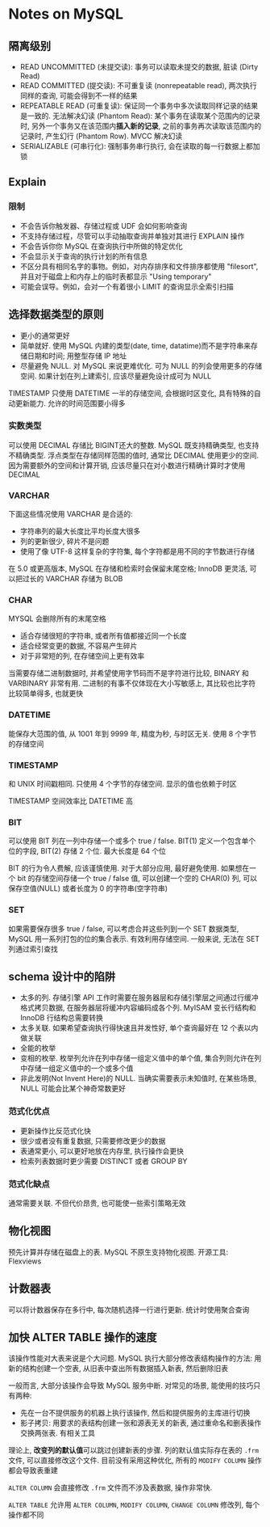 # Notes on MySQL

## 隔离级别

* READ UNCOMMITTED (未提交读): 事务可以读取未提交的数据, 脏读 (Dirty Read)
* READ COMMITTED (提交读): 不可重复读 (nonrepeatable read), 两次执行同样的查询, 可能会得到不一样的结果
* REPEATABLE READ (可重复读): 保证同一个事务中多次读取同样记录的结果是一致的. 无法解决幻读 (Phantom Read): 某个事务在读取某个范围内的记录时, 另外一个事务又在该范围内**插入新的记录**, 之前的事务再次读取该范围内的记录时, 产生幻行 (Phantom Row). MVCC 解决幻读
* SERIALIZABLE (可串行化): 强制事务串行执行, 会在读取的每一行数据上都加锁
## Explain

### 限制

* 不会告诉你触发器、存储过程或 UDF 会如何影响查询
* 不支持存储过程，尽管可以手动抽取查询并单独对其进行 EXPLAIN 操作
* 不会告诉你你 MySQL 在查询执行中所做的特定优化
* 不会显示关于查询的执行计划的所有信息
* 不区分具有相同名字的事物。例如，对内存排序和文件排序都使用 "filesort", 并且对于磁盘上和内存上的临时表都显示 "Using temporary"
* 可能会误导。例如，会对一个有着很小 LIMIT 的查询显示全索引扫描

## 选择数据类型的原则

* 更小的通常更好
* 简单就好. 使用 MySQL 内建的类型(date, time, datatime)而不是字符串来存储日期和时间; 用整型存储 IP 地址
* 尽量避免 NULL. 对 MySQL 来说更难优化. 可为 NULL 的列会使用更多的存储空间. 如果计划在列上建索引, 应该尽量避免设计成可为 NULL

TIMESTAMP 只使用 DATETIME 一半的存储空间, 会根据时区变化, 具有特殊的自动更新能力. 允许的时间范围要小得多

### 实数类型

可以使用 DECIMAL 存储比 BIGINT还大的整数. MySQL 既支持精确类型, 也支持不精确类型. 
浮点类型在存储同样范围的值时, 通常比 DECIMAL 使用更少的空间. 
因为需要额外的空间和计算开销, 应该尽量只在对小数进行精确计算时才使用 DECIMAL

### VARCHAR

下面这些情况使用 VARCHAR 是合适的:

* 字符串列的最大长度比平均长度大很多
* 列的更新很少, 碎片不是问题
* 使用了像 UTF-8 这样复杂的字符集, 每个字符都是用不同的字节数进行存储

在 5.0 或更高版本, MySQL 在存储和检索时会保留末尾空格; InnoDB 更灵活, 可以把过长的 VARCHAR 存储为 BLOB

### CHAR

MYSQL 会删除所有的末尾空格

* 适合存储很短的字符串, 或者所有值都接近同一个长度
* 适合经常变更的数据, 不容易产生碎片
* 对于非常短的列, 在存储空间上更有效率

当需要存储二进制数据时, 并希望使用字节码而不是字符进行比较, BINARY 和 VARBINARY 非常有用. 二进制的有事不仅体现在大小写敏感上, 其比较也比字符比较简单得多, 也就更快

### DATETIME

能保存大范围的值, 从 1001 年到 9999 年, 精度为秒, 与时区无关. 使用 8 个字节的存储空间

### TIMESTAMP

和 UNIX 时间戳相同. 只使用 4 个字节的存储空间. 显示的值也依赖于时区

TIMESTAMP 空间效率比 DATETIME 高

### BIT

可以使用 BIT 列在一列中存储一个或多个 true / false. BIT(1) 定义一个包含单个位的字段, BIT(2) 存储 2 个位. 最大长度是 64 个位

BIT 的行为令人费解, 应该谨慎使用. 对于大部分应用, 最好避免使用. 如果想在一个 bit 的存储空间存储一个 true / false 值, 可以创建一个空的 CHAR(0) 列, 可以保存空值(NULL) 或者长度为 0 的字符串(空字符串)

### SET

如果需要保存很多 true / false, 可以考虑合并这些列到一个 SET 数据类型, MySQL 用一系列打包的位的集合表示. 有效利用存储空间. 一般来说, 无法在 SET 列通过索引查找

## schema 设计中的陷阱

* 太多的列. 存储引擎 API 工作时需要在服务器层和存储引擎层之间通过行缓冲格式拷贝数据, 在服务器层将缓冲内容编码成各个列. MyISAM 变长行结构和 InnoDB 行结构总需要转换
* 太多关联. 如果希望查询执行得快速且并发性好, 单个查询最好在 12 个表以内做关联
* 全能的枚举
* 变相的枚举. 枚举列允许在列中存储一组定义值中的单个值, 集合列则允许在列中存储一组定义值中的一个或多个值
* 非此发明(Not Invent Here)的 NULL. 当确实需要表示未知值时, 在某些场景, NULL 可能会比某个神奇常数更好

### 范式化优点

* 更新操作比反范式化快
* 很少或者没有重复数据, 只需要修改更少的数据
* 表通常更小, 可以更好地放在内存里, 执行操作会更快
* 检索列表数据时更少需要 DISTINCT 或者 GROUP BY

### 范式化缺点

通常需要关联. 不但代价昂贵, 也可能使一些索引策略无效

## 物化视图

预先计算并存储在磁盘上的表. MySQL 不原生支持物化视图. 开源工具: Flexviews

## 计数器表

可以将计数器保存在多行中, 每次随机选择一行进行更新. 统计时使用聚合查询

## 加快 ALTER TABLE 操作的速度

该操作性能对大表来说是个大问题. MySQL 执行大部分修改表结构操作的方法: 用新的结构创建一个空表, 从旧表中查出所有数据插入新表, 然后删除旧表

一般而言, 大部分该操作会导致 MySQL 服务中断. 对常见的场景, 能使用的技巧只有两种:

* 先在一台不提供服务的机器上执行该操作, 然后和提供服务的主库进行切换
* 影子拷贝: 用要求的表结构创建一张和源表无关的新表, 通过重命名和删表操作交换两张表. 有相关工具

理论上, **改变列的默认值**可以跳过创建新表的步骤. 列的默认值实际存在表的 `.frm` 文件, 可以直接修改这个文件. 目前没有采用这种优化, 所有的 `MODIFY COLUMN` 操作都会导致表重建

`ALTER COLUMN` 会直接修改 `.frm` 文件而不涉及表数据, 操作非常快.

`ALTER TABLE` 允许用 `ALTER COLUMN`, `MODIFY COLUMN`, `CHANGE COLUMN` 修改列, 每个操作都不同
